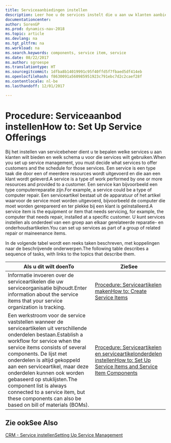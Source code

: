 ```yaml
---
title: Serviceaanbiedingen instellen
description: Leer hoe u de services instelt die u aan uw klanten aanbiedt.
documentationcenter: 
author: SorenGP
ms.prod: dynamics-nav-2018
ms.topic: article
ms.devlang: na
ms.tgt_pltfrm: na
ms.workload: na
ms.search.keywords: components, service item, service
ms.date: 08/22/2017
ms.author: sgroespe
ms.translationtype: HT
ms.sourcegitcommit: 1dfba8b14019991c95f40ffd5f7fbaed5df414eb
ms.openlocfilehash: f8630091a560985951923c791ebc7d2c2caef28f
ms.contentlocale: nl-be
ms.lasthandoff: 12/01/2017

---
```


# <a name="how-to-set-up-service-offerings"></a><span data-ttu-id="2d899-103">Procedure: Serviceaanbod instellen</span><span class="sxs-lookup"><span data-stu-id="2d899-103">How to: Set Up Service Offerings</span></span>
<span data-ttu-id="2d899-104">Bij het instellen van servicebeheer dient u te bepalen welke services u aan klanten wilt bieden en welk schema u voor die services wilt gebruiken.</span><span class="sxs-lookup"><span data-stu-id="2d899-104">When you set up service management, you must decide what services to offer customers and the schedule for those services.</span></span> <span data-ttu-id="2d899-105">Een service is een type taak die door een of meerdere resources wordt uitgevoerd en die aan een klant wordt geleverd.</span><span class="sxs-lookup"><span data-stu-id="2d899-105">A service is a type of work performed by one or more resources and provided to a customer.</span></span> <span data-ttu-id="2d899-106">Een service kan bijvoorbeeld een type computerreparatie zijn.</span><span class="sxs-lookup"><span data-stu-id="2d899-106">For example, a service could be a type of computer repair.</span></span> <span data-ttu-id="2d899-107">Een serviceartikel bestaat uit de apparatuur of het artikel waarvoor de service moet worden uitgevoerd, bijvoorbeeld de computer die moet worden gerepareerd en ter plekke bij een klant is geïnstalleerd.</span><span class="sxs-lookup"><span data-stu-id="2d899-107">A service item is the equipment or item that needs servicing, for example, the computer that needs repair, installed at a specific customer.</span></span> <span data-ttu-id="2d899-108">U kunt services instellen als onderdeel van een groep aan elkaar gerelateerde reparatie- en onderhoudsartikelen.</span><span class="sxs-lookup"><span data-stu-id="2d899-108">You can set up services as part of a group of related repair or maineenance items.</span></span>  
  
<span data-ttu-id="2d899-109">In de volgende tabel wordt een reeks taken beschreven, met koppelingen naar de beschrijvende onderwerpen.</span><span class="sxs-lookup"><span data-stu-id="2d899-109">The following table describes a sequence of tasks, with links to the topics that describe them.</span></span>  
  
|<span data-ttu-id="2d899-110">**Als u dit wilt doen**</span><span class="sxs-lookup"><span data-stu-id="2d899-110">**To**</span></span>|<span data-ttu-id="2d899-111">**Zie**</span><span class="sxs-lookup"><span data-stu-id="2d899-111">**See**</span></span>|  
|------------|-------------|  
|<span data-ttu-id="2d899-112">Informatie invoeren over de serviceartikelen die uw serviceorganisatie bijhoudt.</span><span class="sxs-lookup"><span data-stu-id="2d899-112">Enter information about the service items that your service organization is tracking.</span></span>|[<span data-ttu-id="2d899-113">Procedure: Serviceartikelen maken</span><span class="sxs-lookup"><span data-stu-id="2d899-113">How to: Create Service Items</span></span>](service-how-to-create-service-items.md)|  
|<span data-ttu-id="2d899-114">Een werkstroom voor de service vaststellen wanneer de serviceartikelen uit verschillende onderdelen bestaan.</span><span class="sxs-lookup"><span data-stu-id="2d899-114">Establish a workflow for service when the service items consists of several components.</span></span> <span data-ttu-id="2d899-115">De lijst met onderdelen is altijd gekoppeld aan een serviceartikel, maar deze onderdelen kunnen ook worden gebaseerd op stuklijsten.</span><span class="sxs-lookup"><span data-stu-id="2d899-115">The component list is always connected to a service item, but these components can also be based on bill of materials (BOMs).</span></span>|[<span data-ttu-id="2d899-116">Procedure: Serviceartikelen en serviceartikelonderdelen instellen</span><span class="sxs-lookup"><span data-stu-id="2d899-116">How to: Set Up Service Items and Service Item Components</span></span>](service-how-setup-service-items.md)|  
  
## <a name="see-also"></a><span data-ttu-id="2d899-117">Zie ook</span><span class="sxs-lookup"><span data-stu-id="2d899-117">See Also</span></span>  
[<span data-ttu-id="2d899-118">CRM - Service instellen</span><span class="sxs-lookup"><span data-stu-id="2d899-118">Setting Up Service Management</span></span>](service-setup-service.md)   

